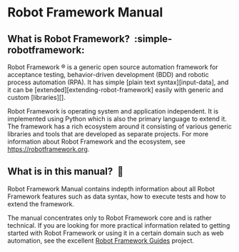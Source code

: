 # Robot Framework Manual

## What is Robot Framework?  :simple-robotframework:

Robot Framework ® is a generic open source automation framework for acceptance testing,
behavior-driven development (BDD) and robotic process automation (RPA). It has simple
[plain text syntax][input-data], and it can be [extended][extending-robot-framework]
easily with generic and custom [libraries][].

Robot Framework is operating system and application independent. It is implemented
using Python which is also the primary language to extend it. The framework has
a rich ecosystem around it consisting of various generic libraries and tools that
are developed as separate projects. For more information about Robot Framework and
the ecosystem, see https://robotframework.org.

## What is in this manual?  :blue_book:

Robot Framework Manual contains indepth information about all Robot Framework features
such as data syntax, how to execute tests and how to extend the framework.

The manual concentrates only to Robot Framework core and is rather technical.
If you are looking for more practical information related to getting started with
Robot Framework or using it in a certain domain such as web automation, see
the excellent [Robot Framework Guides](https://docs.robotframework.org/docs) project.
